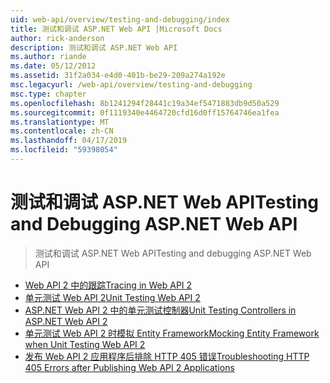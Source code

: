 ```yaml
---
uid: web-api/overview/testing-and-debugging/index
title: 测试和调试 ASP.NET Web API |Microsoft Docs
author: rick-anderson
description: 测试和调试 ASP.NET Web API
ms.author: riande
ms.date: 05/12/2012
ms.assetid: 31f2a034-e4d0-401b-be29-209a274a192e
msc.legacyurl: /web-api/overview/testing-and-debugging
msc.type: chapter
ms.openlocfilehash: 8b1241294f28441c19a34ef5471883db9d50a529
ms.sourcegitcommit: 0f1119340e4464720cfd16d0ff15764746ea1fea
ms.translationtype: MT
ms.contentlocale: zh-CN
ms.lasthandoff: 04/17/2019
ms.locfileid: "59398054"
---
```

# <a name="testing-and-debugging-aspnet-web-api"></a><span data-ttu-id="7c0cc-103">测试和调试 ASP.NET Web API</span><span class="sxs-lookup"><span data-stu-id="7c0cc-103">Testing and Debugging ASP.NET Web API</span></span>

> <span data-ttu-id="7c0cc-104">测试和调试 ASP.NET Web API</span><span class="sxs-lookup"><span data-stu-id="7c0cc-104">Testing and debugging ASP.NET Web API</span></span>


- [<span data-ttu-id="7c0cc-105">Web API 2 中的跟踪</span><span class="sxs-lookup"><span data-stu-id="7c0cc-105">Tracing in Web API 2</span></span>](tracing-in-aspnet-web-api.md)
- [<span data-ttu-id="7c0cc-106">单元测试 Web API 2</span><span class="sxs-lookup"><span data-stu-id="7c0cc-106">Unit Testing Web API 2</span></span>](unit-testing-with-aspnet-web-api.md)
- [<span data-ttu-id="7c0cc-107">ASP.NET Web API 2 中的单元测试控制器</span><span class="sxs-lookup"><span data-stu-id="7c0cc-107">Unit Testing Controllers in ASP.NET Web API 2</span></span>](unit-testing-controllers-in-web-api.md)
- [<span data-ttu-id="7c0cc-108">单元测试 Web API 2 时模拟 Entity Framework</span><span class="sxs-lookup"><span data-stu-id="7c0cc-108">Mocking Entity Framework when Unit Testing Web API 2</span></span>](mocking-entity-framework-when-unit-testing-aspnet-web-api-2.md)
- [<span data-ttu-id="7c0cc-109">发布 Web API 2 应用程序后排除 HTTP 405 错误</span><span class="sxs-lookup"><span data-stu-id="7c0cc-109">Troubleshooting HTTP 405 Errors after Publishing Web API 2 Applications</span></span>](troubleshooting-http-405-errors-after-publishing-web-api-applications.md)
